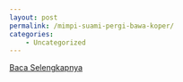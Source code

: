 ```yaml
---
layout: post
permalink: /mimpi-suami-pergi-bawa-koper/
categories:
    - Uncategorized
---
```


[Baca Selengkapnya](/04)